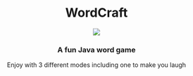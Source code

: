 
<div align="center">
  <h1>
      WordCraft
  </h1>
    <a href="#">
      <img src="https://img.shields.io/badge/Created-May%202023-blue">
   </a>
  <h3>A fun Java word game</h3>
  <p>Enjoy with 3 different modes including one to make you laugh</p>
  
</div>
